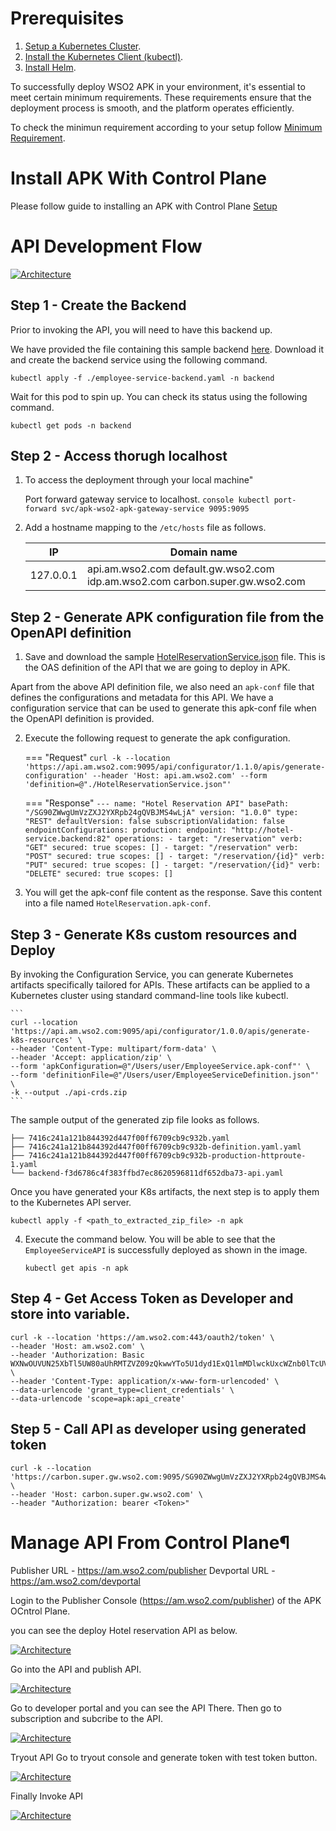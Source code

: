 # Prerequisites

1. [Setup a Kubernetes Cluster](https://kubernetes.io/docs/setup).
2. [Install the Kubernetes Client (kubectl)](https://kubernetes.io/docs/tasks/tools/install-kubectl/).
3. [Install Helm](https://helm.sh/docs/intro/install/).

To successfully deploy WSO2 APK in your environment, it's essential to meet certain minimum requirements. These requirements ensure that the deployment process is smooth, and the platform operates efficiently.

To check the minimun requirement according to your setup follow [Minimum Requirement](https://apk.docs.wso2.com/en/latest/setup/prerequisites/).

# Install APK With Control Plane

Please follow guide to installing an APK with Control Plane [Setup](https://apk.docs.wso2.com/en/latest/setup/install-with-cp/)

# API Development Flow

[![Architecture](resources/demo.png)](resources/demo.png)

## Step 1 - Create the Backend

Prior to invoking the API, you will need to have this backend up. 

We have provided the file containing this sample backend [here](/resources/backend.yaml). Download it and create the backend service using the following command.

```
kubectl apply -f ./employee-service-backend.yaml -n backend
```

Wait for this pod to spin up. You can check its status using the following command.

```
kubectl get pods -n backend
```

## Step 2 - Access thorugh localhost

1. To access the deployment through your local machine"

    Port forward gateway service to localhost.
        ```console
        kubectl port-forward svc/apk-wso2-apk-gateway-service 9095:9095
        ```

2. Add a hostname mapping to the ```/etc/hosts``` file as follows.

    | IP        | Domain name         |
    | --------- | ------------------- |
    | 127.0.0.1 | api.am.wso2.com default.gw.wso2.com idp.am.wso2.com carbon.super.gw.wso2.com  |

## Step 2 - Generate APK configuration file from the OpenAPI definition

1. Save and download the sample [HotelReservationService.json](resources/HotelReservationService) file. This is the OAS definition of the API that we are going to deploy in APK.

Apart from the above API definition file, we also need an `apk-conf` file that defines the configurations and metadata for this API. We have a configuration service that can be used to generate this apk-conf file when the OpenAPI definition is provided. 


2. Execute the following request to generate the apk configuration.

    === "Request"
        ```
        curl -k --location 'https://api.am.wso2.com:9095/api/configurator/1.1.0/apis/generate-configuration' --header 'Host: api.am.wso2.com' --form 'definition=@"./HotelReservationService.json"'
        ```

    === "Response"
        ```
        ---
        name: "Hotel Reservation API"
        basePath: "/SG90ZWwgUmVzZXJ2YXRpb24gQVBJMS4wLjA"
        version: "1.0.0"
        type: "REST"
        defaultVersion: false
        subscriptionValidation: false
        endpointConfigurations:
            production:
                endpoint: "http://hotel-service.backend:82"
        operations:
        - target: "/reservation"
            verb: "GET"
            secured: true
            scopes: []
        - target: "/reservation"
            verb: "POST"
            secured: true
            scopes: []
        - target: "/reservation/{id}"
            verb: "PUT"
            secured: true
            scopes: []
        - target: "/reservation/{id}"
            verb: "DELETE"
            secured: true
            scopes: []
        ```

2. You will get the apk-conf file content as the response. Save this content into a file named `HotelReservation.apk-conf`.

## Step 3 - Generate K8s custom resources and Deploy

By invoking the Configuration Service, you can generate Kubernetes artifacts specifically tailored for APIs. These artifacts can be applied to a Kubernetes cluster using standard command-line tools like kubectl. 

    ```
    curl --location 'https://api.am.wso2.com:9095/api/configurator/1.0.0/apis/generate-k8s-resources' \
    --header 'Content-Type: multipart/form-data' \
    --header 'Accept: application/zip' \
    --form 'apkConfiguration=@"/Users/user/EmployeeService.apk-conf"' \
    --form 'definitionFile=@"/Users/user/EmployeeServiceDefinition.json"' \
    -k --output ./api-crds.zip
    ```

The sample output of the generated zip file looks as follows.

```
├── 7416c241a121b844392d447f00ff6709cb9c932b.yaml
├── 7416c241a121b844392d447f00ff6709cb9c932b-definition.yaml.yaml
├── 7416c241a121b844392d447f00ff6709cb9c932b-production-httproute-1.yaml
└── backend-f3d6786c4f383ffbd7ec8620596811df652dba73-api.yaml
```
Once you have generated your K8s artifacts, the next step is to apply them to the Kubernetes API server. 

    
    kubectl apply -f <path_to_extracted_zip_file> -n apk
    

4. Execute the command below. You will be able to see that the `EmployeeServiceAPI` is successfully deployed as shown in the image.

    ```
    kubectl get apis -n apk
    ```


## Step 4 - Get Access Token as Developer and store into variable.

```
curl -k --location 'https://am.wso2.com:443/oauth2/token' \
--header 'Host: am.wso2.com' \
--header 'Authorization: Basic WXNwOUVUN25XbTl5UW80aUhRMTZVZ09zQkwwYTo5U1dyd1ExQ1lmMDlwckUxcWZnb0lTcUVveU1h' \
--header 'Content-Type: application/x-www-form-urlencoded' \
--data-urlencode 'grant_type=client_credentials' \
--data-urlencode 'scope=apk:api_create'
```

## Step 5 - Call API as developer using generated token

```
curl -k --location 'https://carbon.super.gw.wso2.com:9095/SG90ZWwgUmVzZXJ2YXRpb24gQVBJMS4wLjA/1.0.0/reservation' \
--header 'Host: carbon.super.gw.wso2.com' \
--header "Authorization: bearer <Token>"
```

# Manage API From Control Plane¶

Publisher URL - https://am.wso2.com/publisher
Devportal URL - https://am.wso2.com/devportal


Login to the Publisher Console (https://am.wso2.com/publisher) of the APK OCntrol Plane.

you can see the deploy Hotel reservation API as below.

[![Architecture](resources/api.png)](resources/api.png)

Go into the API and publish API.

[![Architecture](resources/publish.png)](resources/publish.png)


Go to developer portal and you can see the API There.
Then go to subscription and subcribe to the API.

[![Architecture](resources/subscribe.png)](resources/subscribe.png)

Tryout API
Go to tryout console and generate token with test token button.

[![Architecture](resources/tokenGen.png)](resources/tokenGen.png)


Finally Invoke API

[![Architecture](resources/subscribe.png)](resources/subscribe.png)





